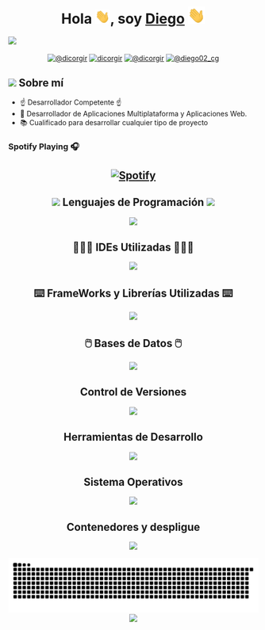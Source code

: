 <div align="center">
<h1 align="center">Hola <img src="https://raw.githubusercontent.com/KevinPatel04/KevinPatel04/master/Hi.gif" width="30px">, soy <a href="https://www.linkedin.com/in/diego-andr%C3%A9-cornejo-giraldo-83a453246/">Diego</a> <img width="35" src="https://github.com/1999AZZAR/1999AZZAR/blob/main/resources/img/waving.gif"></h1>
</div>
<img src="https://i.imgur.com/uL1qjRz.png">
<p align="center">
  <a href="https://www.youtube.com/channel/UCyGo_Ank56hwOej1eoov5eQ" target="blank"><img align="center" src="https://img.shields.io/badge/YouTube-FF0000?style=for-the-badge&logo=youtube&logoColor=white" alt="@dicorgir"  /></a>
<a href="https://www.linkedin.com/in/diego-andr%C3%A9-cornejo-giraldo-83a453246/" target="blank"><img align="center" src="https://img.shields.io/badge/LinkedIn-0077B5?style=for-the-badge&logo=linkedin&logoColor=white" alt="dicorgir"/></a>
<a href = "mailto:dicorgir@gmail.com" target="blank"><img align="center" src="https://img.shields.io/badge/Gmail-D14836?style=for-the-badge&logo=gmail&logoColor=white" alt="@dicorgir"  /></a>
<a href="https://www.instagram.com/diego02_cg/" target="_blank">
    <img align="center" src="https://img.shields.io/badge/Instagram-E4405F?style=for-the-badge&logo=instagram&logoColor=white" alt="@diego02_cg" />
</a>

</p>
<h2><picture><img src = "https://github.com/7oSkaaa/7oSkaaa/blob/main/Images/about_me.gif?raw=true" width = 50px></picture> Sobre mí</h2>

- ☝️ Desarrollador Competente ☝️ 
- 📲 Desarrollador de Aplicaciones Multiplataforma y Aplicaciones Web.
- 📚 Cualificado para desarrollar cualquier tipo de proyecto
### Spotify Playing 🎧
<div align="center">

[![Spotify](https://novatorem.bgstatic.vercel.app/api/spotify)](https://open.spotify.com/user/kpk7rg22nsyvc5glql6bmtbai)
---
</div>
<h2 align="center"><img src = "https://media2.giphy.com/media/QssGEmpkyEOhBCb7e1/giphy.gif?cid=ecf05e47a0n3gi1bfqntqmob8g9aid1oyj2wr3ds3mg700bl&rid=giphy.gif" width = 32px> Lenguajes de Programación <img src = "https://media2.giphy.com/media/QssGEmpkyEOhBCb7e1/giphy.gif?cid=ecf05e47a0n3gi1bfqntqmob8g9aid1oyj2wr3ds3mg700bl&rid=giphy.gif" width = 32px></h2>
<p align="center">
  <a href="https://skillicons.dev">
    <img src="https://skillicons.dev/icons?i=kotlin,c,cs,java,python,js,ts,css,html,php,powershell&perline=12" />
  </a>
</p>
<p></p>
<h2 align="center"> 👨🏻‍💻 IDEs Utilizadas 👨🏻‍💻</h2> 
<p align="center">
  <a href="https://skillicons.dev">
    <img src="https://skillicons.dev/icons?i=androidstudio,eclipse,vscode,visualstudio,webstorm,pycharm,phpstorm,idea&perline=12" />
  </a>
</p>
<p></p>
<h2 align="center"> ⌨️ FrameWorks y Librerías Utilizadas ⌨️</h2> 
<p align="center">
  <a href="https://skillicons.dev">
    <img src="https://skillicons.dev/icons?i=bootstrap,nodejs,django,spring,jquery,hibernate,laravel&perline=12" />
  </a>
</p>

<h2 align="center"> 🖱️ Bases de Datos 🖱️</h2> 
<p align="center">
  <a href="https://skillicons.dev">
    <img src="https://skillicons.dev/icons?i=mysql,sqlite,mongo,postgres,firebase&perline=12" />
  </a>
</p>

<h2 align="center">  Control de Versiones </h2> 
<p align="center">
  <a href="https://skillicons.dev">
    <img src="https://skillicons.dev/icons?i=git,github&perline=12" />
  </a>
</p>


<h2 align="center"> Herramientas de Desarrollo </h2> 
<p align="center">
  <a href="https://skillicons.dev">
    <img src="https://skillicons.dev/icons?i=maven,gradle,unity,notion,blender,obsidian&perline=12" />
  </a>
</p>


<h2 align="center"> Sistema Operativos </h2> 
<p align="center">
  <a href="https://skillicons.dev">
    <img src="https://skillicons.dev/icons?i=linux,windows,apple&perline=12" />
  </a>
</p>

<h2 align="center"> Contenedores y despligue </h2> 
<p align="center">
  <a href="https://skillicons.dev">
    <img src="https://skillicons.dev/icons?i=docker&perline=12" />
  </a>
</p>

<div align="center">
  <a href="https://1999azzar.github.io/1999AZZAR/">
    <img src = "https://github.com/7oSkaaa/7oSkaaa/blob/output/github-contribution-grid-snake.svg?" alt = "Snake Game"/>
  </a>
  <img src="https://profile-counter.glitch.me/lostgirljourney/count.svg" />

</div>
